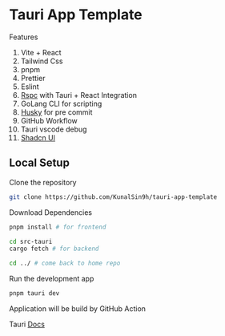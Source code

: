 # Tauri App Template

Features

1. Vite + React
2. Tailwind Css
3. pnpm
4. Prettier
5. Eslint
6. [Rspc](https://www.rspc.dev/) with Tauri + React Integration
7. GoLang CLI for scripting
8. [Husky](https://typicode.github.io/husky/) for pre commit
9. GitHub Workflow
10. Tauri vscode debug
11. [Shadcn UI](https://ui.shadcn.com/)

## Local Setup

Clone the repository

```bash
git clone https://github.com/KunalSin9h/tauri-app-template
```

Download Dependencies

```bash
pnpm install # for frontend

cd src-tauri
cargo fetch # for backend

cd ../ # come back to home repo
```

Run the development app

```bash
pnpm tauri dev
```

Application will be build by GitHub Action

Tauri [Docs](https://tauri.app/v1/guides/)